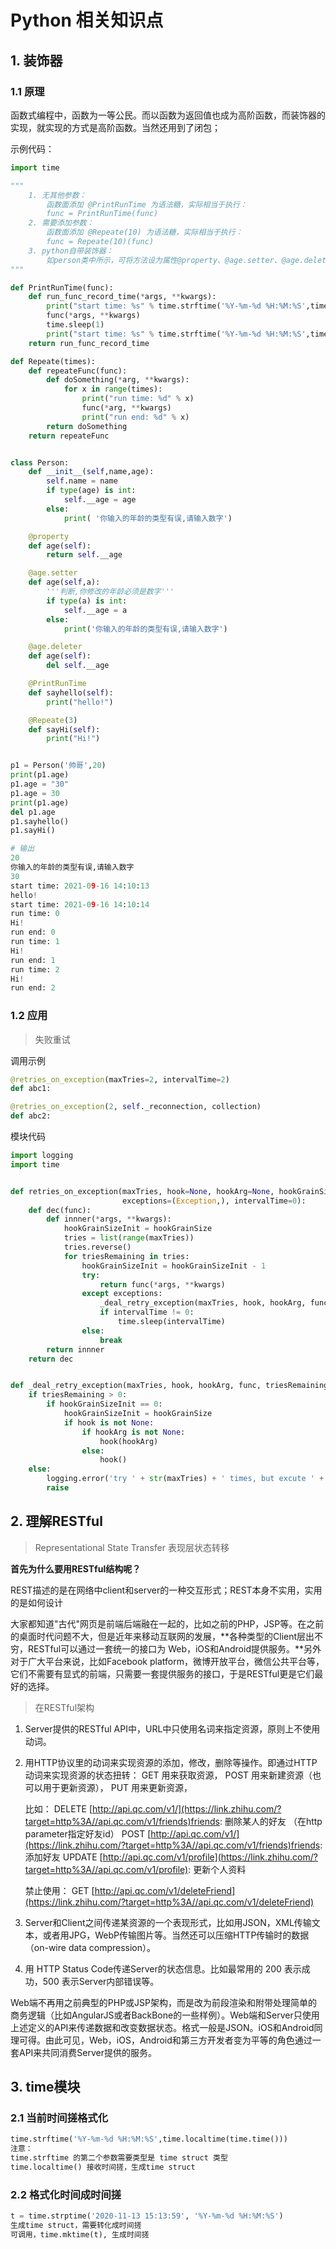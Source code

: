 # Python 相关知识点

## 1. 装饰器

### 1.1 原理

函数式编程中，函数为一等公民。而以函数为返回值也成为高阶函数，而装饰器的实现，就实现的方式是高阶函数。当然还用到了闭包；

示例代码：

```python
import time

"""
    1. 无其他参数：
        函数面添加 @PrintRunTime 为语法糖，实际相当于执行：
        func = PrintRunTime(func)
    2. 需要添加参数：
        函数面添加 @Repeate(10) 为语法糖，实际相当于执行：
        func = Repeate(10)(func)
    3. python自带装饰器：
        如person类中所示，可将方法设为属性@property、@age.setter、@age.deleter，或者静态方法@staticmethod等；
"""

def PrintRunTime(func):
    def run_func_record_time(*args, **kwargs):
        print("start time: %s" % time.strftime('%Y-%m-%d %H:%M:%S',time.localtime(time.time())))
        func(*args, **kwargs)
        time.sleep(1)
        print("start time: %s" % time.strftime('%Y-%m-%d %H:%M:%S',time.localtime(time.time())))
    return run_func_record_time

def Repeate(times):
    def repeateFunc(func):
        def doSomething(*arg, **kwargs):
            for x in range(times):
                print("run time: %d" % x)
                func(*arg, **kwargs)
                print("run end: %d" % x)
        return doSomething
    return repeateFunc


class Person:
    def __init__(self,name,age):
        self.name = name
        if type(age) is int:
            self.__age = age
        else:
            print( '你输入的年龄的类型有误,请输入数字')

    @property
    def age(self):
        return self.__age

    @age.setter
    def age(self,a):
        '''判断,你修改的年龄必须是数字'''
        if type(a) is int:
            self.__age = a
        else:
            print('你输入的年龄的类型有误,请输入数字')

    @age.deleter
    def age(self):
        del self.__age

    @PrintRunTime
    def sayhello(self):
        print("hello!")

    @Repeate(3)
    def sayHi(self):
        print("Hi!")


p1 = Person('帅哥',20)
print(p1.age)
p1.age = "30"
p1.age = 30
print(p1.age)
del p1.age
p1.sayhello()
p1.sayHi()

# 输出
20
你输入的年龄的类型有误,请输入数字
30
start time: 2021-09-16 14:10:13
hello!
start time: 2021-09-16 14:10:14
run time: 0
Hi!
run end: 0
run time: 1
Hi!
run end: 1
run time: 2
Hi!
run end: 2
```

### 1.2 应用

> 失败重试

调用示例

```python
@retries_on_exception(maxTries=2, intervalTime=2)
def abc1:

@retries_on_exception(2, self._reconnection, collection)
def abc2:
```

模块代码

```python
import logging
import time


def retries_on_exception(maxTries, hook=None, hookArg=None, hookGrainSize=1,
                         exceptions=(Exception,), intervalTime=0):
    def dec(func):
        def innner(*args, **kwargs):
            hookGrainSizeInit = hookGrainSize
            tries = list(range(maxTries))
            tries.reverse()
            for triesRemaining in tries:
                hookGrainSizeInit = hookGrainSizeInit - 1
                try:
                    return func(*args, **kwargs)
                except exceptions:
                    _deal_retry_exception(maxTries, hook, hookArg, func, triesRemaining, hookGrainSizeInit, hookGrainSize)
                    if intervalTime != 0:
                        time.sleep(intervalTime)
                else:
                    break
        return innner
    return dec


def _deal_retry_exception(maxTries, hook, hookArg, func, triesRemaining, hookGrainSizeInit, hookGrainSize):
    if triesRemaining > 0:
        if hookGrainSizeInit == 0:
            hookGrainSizeInit = hookGrainSize
            if hook is not None:
                if hookArg is not None:
                    hook(hookArg)
                else:
                    hook()
    else:
        logging.error('try ' + str(maxTries) + ' times, but excute ' + func.__name__ + ' is still fail')
        raise
```



## 2. 理解RESTful

> Representational State Transfer  表现层状态转移

**首先为什么要用RESTful结构呢？**

REST描述的是在网络中client和server的一种交互形式；REST本身不实用，实用的是如何设计

大家都知道"古代"网页是前端后端融在一起的，比如之前的PHP，JSP等。在之前的桌面时代问题不大，但是近年来移动互联网的发展，**各种类型的Client层出不穷，RESTful可以通过一套统一的接口为 Web，iOS和Android提供服务。**另外对于广大平台来说，比如Facebook platform，微博开放平台，微信公共平台等，它们不需要有显式的前端，只需要一套提供服务的接口，于是RESTful更是它们最好的选择。

> 在RESTful架构

1. Server提供的RESTful API中，URL中只使用名词来指定资源，原则上不使用动词。

2. 用HTTP协议里的动词来实现资源的添加，修改，删除等操作。即通过HTTP动词来实现资源的状态扭转：
   GET 用来获取资源，
   POST 用来新建资源（也可以用于更新资源），
   PUT 用来更新资源，

   比如：
   DELETE [http://api.qc.com/v1/](https://link.zhihu.com/?target=http%3A//api.qc.com/v1/friends)friends: 删除某人的好友 （在http parameter指定好友id）
   POST [http://api.qc.com/v1/](https://link.zhihu.com/?target=http%3A//api.qc.com/v1/friends)friends: 添加好友
   UPDATE [http://api.qc.com/v1/profile](https://link.zhihu.com/?target=http%3A//api.qc.com/v1/profile): 更新个人资料

   禁止使用： GET [http://api.qc.com/v1/deleteFriend](https://link.zhihu.com/?target=http%3A//api.qc.com/v1/deleteFriend)

3. Server和Client之间传递某资源的一个表现形式，比如用JSON，XML传输文本，或者用JPG，WebP传输图片等。当然还可以压缩HTTP传输时的数据（on-wire data compression）。

4. 用 HTTP Status Code传递Server的状态信息。比如最常用的 200 表示成功，500 表示Server内部错误等。

Web端不再用之前典型的PHP或JSP架构，而是改为前段渲染和附带处理简单的商务逻辑（比如AngularJS或者BackBone的一些样例）。Web端和Server只使用上述定义的API来传递数据和改变数据状态。格式一般是JSON。iOS和Android同理可得。由此可见，Web，iOS，Android和第三方开发者变为平等的角色通过一套API来共同消费Server提供的服务。

## 3. time模块

### 2.1 当前时间搓格式化

```python
time.strftime('%Y-%m-%d %H:%M:%S',time.localtime(time.time()))
注意：
time.strftime 的第二个参数需要类型是 time struct 类型
time.localtime() 接收时间搓，生成time struct
```

### 2.2 格式化时间成时间搓

```python
t = time.strptime('2020-11-13 15:13:59', '%Y-%m-%d %H:%M:%S') 
生成time struct，需要转化成时间搓
可调用，time.mktime(t), 生成时间搓
```

